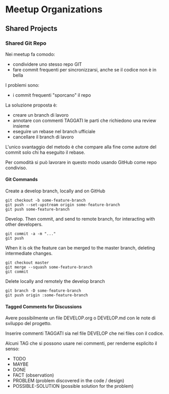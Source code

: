# Meetup Organizations

## Shared Projects

### Shared Git Repo

Nei meetup fa comodo:
* condividere uno stesso repo GIT
* fare commit frequenti per sincronizzarsi, anche se il codice non è in bella

I problemi sono:
* i commit frequenti "sporcano" il repo 

La soluzione proposta è:
* creare un branch di lavoro
* annotare con commenti TAGGATI le parti che richiedono una review insieme
* eseguire un rebase nel branch ufficiale
* cancellare il branch di lavoro

L'unico svantaggio del metodo è che compare alla fine come autore del commit solo chi ha eseguito il rebase.

Per comodità si può lavorare in questo modo usando GitHub come repo condiviso.

####  Git Commands 

Create a develop branch, locally and on GitHub

    git checkout -b some-feature-branch
    git push --set-upstream origin some-feature-branch
    git push some-feature-branch

Develop. Then commit, and send to remote branch, for interacting with other developers.

    git commit -a -m "..."
    git push

When it is ok the feature can be merged to the master branch, deleting intermediate changes.

    git checkout master
    git merge --squash some-feature-branch
    git commit

Delete locally and remotely the develop branch

    git branch -D some-feature-branch
    git push origin :some-feature-branch

#### Tagged Comments for Discussions

Avere possibilmente un file DEVELOP.org o DEVELOP.md con le note di sviluppo del progetto. 

Inserire commenti TAGGATI sia nel file DEVELOP che nei files con il codice.

Alcuni TAG che si possono usare nei commenti, per renderne esplicito il senso:
* TODO 
* MAYBE
* DONE 
* FACT (observation) 
* PROBLEM (problem discovered in the code / design) 
* POSSIBLE-SOLUTION (possible solution for the problem) 

